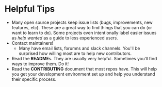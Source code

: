 # Helpful Tips

- Many open source projects keep issue lists (bugs, improvements, new features, etc). These are a great way to find things that you can do (or want to learn to do). Some projects even intentionally label easier issues as *help wanted* as a guide to less experienced users.
- Contact maintainers!
    + Many have email lists, forumns and slack channels. You'll be surprised how willing most are to help new contributors.
- Read the **README**s. They are usually very helpful. Sometimes you'll find ways to improve them. Do it!
- Read the **CONTRIBUTING** document that most repos have. This will help you get your development environment set up and help you understand their specific process.